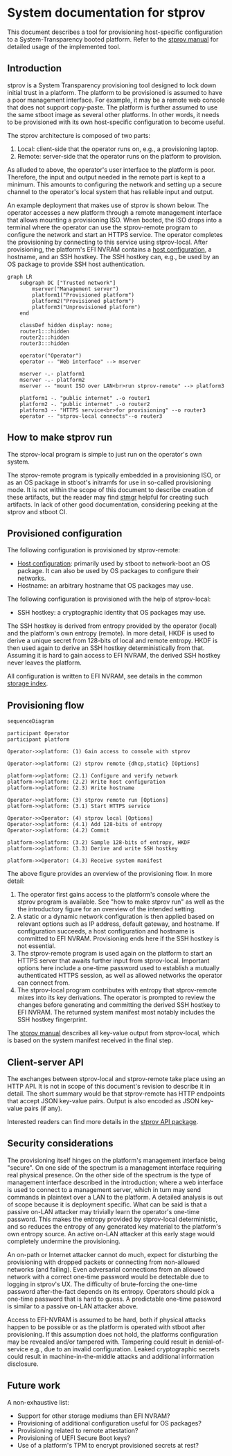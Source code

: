 # System documentation for stprov

This document describes a tool for provisioning host-specific configuration to a
System-Transparency booted platform.  Refer to the [stprov
manual](./stprov-manual) for detailed usage of the implemented tool.

## Introduction

stprov is a System Transparency provisioning tool designed to lock down initial
trust in a platform.  The platform to be provisioned is assumed to have a poor
management interface.  For example, it may be a remote web console that does not
support copy-paste.  The platform is further assumed to use the same stboot
image as several other platforms.  In other words, it needs to be provisioned
with its own host-specific configuration to become useful.

The stprov architecture is composed of two parts:

  1. Local: client-side that the operator runs on, e.g., a provisioning laptop.
  2. Remote: server-side that the operator runs on the platform to provision.

As alluded to above, the operator's user interface to the platform is poor.
Therefore, the input and output needed in the remote part is kept to a minimum.
This amounts to configuring the network and setting up a secure channel to the
operator's local system that has reliable input and output.

An example deployment that makes use of stprov is shown below.  The operator
accesses a new platform through a remote management interface that allows
mounting a provisioning ISO.  When booted, the ISO drops into a terminal where
the operator can use the stprov-remote program to configure the network and
start an HTTPS service.  The operator completes the provisioning by connecting to
this service using stprov-local.  After provisioning, the platform's EFI NVRAM
contains a [host configuration](), a hostname, and an SSH hostkey.  The SSH
hostkey can, e.g., be used by an OS package to provide SSH host authentication.

```mermaid
graph LR
    subgraph DC ["Trusted network"]
        mserver("Management server")
        platform1("Provisioned platform")
        platform2("Provisioned platform")
        platform3("Unprovisioned platform")
    end

    classDef hidden display: none;
	router1:::hidden
	router2:::hidden
	router3:::hidden

    operator("Operator")
    operator -- "Web interface" --> mserver

    mserver -.- platform1
    mserver -.- platform2
    mserver -- "mount ISO over LAN<br>run stprov-remote" --> platform3

    platform1 -. "public internet" .-o router1
    platform2 -. "public internet" .-o router2
    platform3 -- "HTTPS service<br>for provisioning" --o router3
    operator -- "stprov-local connects"--o router3
```

## How to make stprov run

The stprov-local program is simple to just run on the operator's own system.

The stprov-remote program is typically embedded in a provisioning ISO, or as an
OS package in stboot's initramfs for use in so-called provisioning mode.  It is
not within the scope of this document to describe creation of these artifacts,
but the reader may find [stmgr]() helpful for creating such artifacts.  In lack
of other good documentation, considering peeking at the stprov and stboot CI.

## Provisioned configuration

The following configuration is provisioned by stprov-remote:

  - [Host configuration](): primarily used by stboot to network-boot an OS
    package.  It can also be used by OS packages to configure their networks.
  - Hostname: an arbitrary hostname that OS packages may use.

The following configuration is provisioned with the help of stprov-local:

  - SSH hostkey: a cryptographic identity that OS packages may use.

The SSH hostkey is derived from entropy provided by the operator (local) and the
platform's own entropy (remote).  In more detail, HKDF is used to derive a
unique secret from 128-bits of local and remote entropy.  HKDF is then used
again to derive an SSH hostkey deterministically from that.  Assuming it is hard
to gain access to EFI NVRAM, the derived SSH hostkey never leaves the platform.

All configuration is written to EFI NVRAM, see details in the common [storage
index]().

## Provisioning flow
```mermaid
sequenceDiagram

participant Operator
participant platform

Operator->>platform: (1) Gain access to console with stprov

Operator->>platform: (2) stprov remote {dhcp,static} [Options]

platform->>platform: (2.1) Configure and verify network
platform->>platform: (2.2) Write host configuration
platform->>platform: (2.3) Write hostname

Operator->>platform: (3) stprov remote run [Options]
platform->>platform: (3.1) Start HTTPS service

Operator->>Operator: (4) stprov local [Options]
Operator->>platform: (4.1) Add 128-bits of entropy
Operator->>platform: (4.2) Commit

platform->>platform: (3.2) Sample 128-bits of entropy, HKDF
platform->>platform: (3.3) Derive and write SSH hostkey

platform->>Operator: (4.3) Receive system manifest
```

The above figure provides an overview of the provisioning flow.  In more detail:

  1. The operator first gains access to the platform's console where the stprov
     program is available.  See "how to make stprov run" as well as the the
     introductory figure for an overview of the intended setting.
  2. A static or a dynamic network configuration is then applied based on
     relevant options such as IP address, default gateway, and hostname.  If
     configuration succeeds, a host configuration and hostname is committed to
     EFI NVRAM.  Provisioning ends here if the SSH hostkey is not essential.
  3. The stprov-remote program is used again on the platform to start an HTTPS
     server that awaits further input from stprov-local.  Important options here
     include a one-time password used to establish a mutually authenticated
     HTTPS session, as well as allowed networks the operator can connect from.
  4. The stprov-local program contributes with entropy that stprov-remote mixes
     into its key derivations.  The operator is prompted to review the changes
     before generating and committing the derived SSH hostkey to EFI NVRAM.  The
     returned system manifest most notably includes the SSH hostkey fingerprint.

The [stprov manual](./stprov-manual) describes all key-value output from
stprov-local, which is based on the system manifest received in the final step.

## Client-server API

The exchanges between stprov-local and stprov-remote take place using an HTTP
API.  It is not in scope of this document's revision to describe it in detail.
The short summary would be that stprov-remote has HTTP endpoints that accept
JSON key-value pairs.  Output is also encoded as JSON key-value pairs (if any).

Interested readers can find more details in the [stprov API package][].

[stprov API package]: https://git.glasklar.is/system-transparency/core/stprov/-/blob/main/internal/api/api.go?ref_type=heads

## Security considerations

The provisioning itself hinges on the platform's management interface being
"secure".  On one side of the spectrum is a management interface requiring real
physical presence.  On the other side of the spectrum is the type of management
interface described in the introduction; where a web interface is used to
connect to a management server, which in turn may send commands in plaintext
over a LAN to the platform.  A detailed analysis is out of scope because it is
deployment specific.  What can be said is that a passive on-LAN attacker may
trivially learn the operator's one-time password.  This makes the entropy
provided by stprov-local deterministic, and so reduces the entropy of any
generated key material to the platform's own entropy source.  An active on-LAN
attacker at this early stage would completely undermine the provisioning.

An on-path or Internet attacker cannot do much, expect for disturbing the
provisioning with dropped packets or connecting from non-allowed networks (and
failing).  Even adversarial connections from an allowed network with a correct
one-time password would be detectable due to logging in stprov's UX.  The
difficulty of brute-forcing the one-time password after-the-fact depends on its
entropy.  Operators should pick a one-time password that is hard to guess.  A
predictable one-time password is similar to a passive on-LAN attacker above.

Access to EFI-NVRAM is assumed to be hard, both if physical attacks happen to be
possible or as the platform is operated with stboot after provisioning.  If this
assumption does not hold, the platforms configuration may be revealed and/or
tampered with.  Tampering could result in denial-of-service e.g., due to an
invalid configuration.  Leaked cryptographic secrets could result in
machine-in-the-middle attacks and additional information disclosure.

## Future work

A non-exhaustive list:

  - Support for other storage mediums than EFI NVRAM?
  - Provisioning of additional configuration useful for OS packages?
  - Provisioning related to remote attestation?
  - Provisioning of UEFI Secure Boot keys?
  - Use of a platform's TPM to encrypt provisioned secrets at rest?
